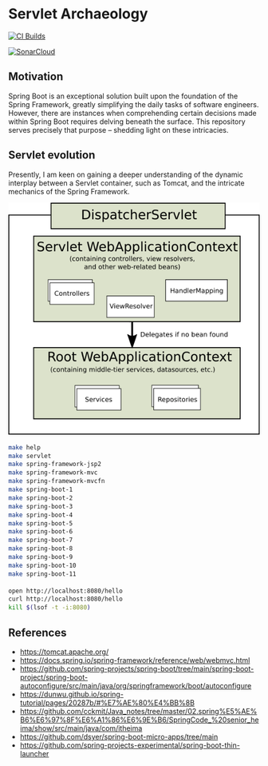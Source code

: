 # Servlet Archaeology

[![CI Builds](https://github.com/jabrena/servlet-archaeology/actions/workflows/build.yaml/badge.svg)](https://github.com/jabrena/servlet-archaeology/actions/workflows/build.yaml)

[![SonarCloud](https://sonarcloud.io/images/project_badges/sonarcloud-white.svg)](https://sonarcloud.io/summary/new_code?id=jabrena_servlet-archaeology)

## Motivation
Spring Boot is an exceptional solution built upon the foundation of the Spring Framework, greatly simplifying the daily tasks of software engineers. However, there are instances when comprehending certain decisions made within Spring Boot requires delving beneath the surface. This repository serves precisely that purpose – shedding light on these intricacies.

## Servlet evolution

Presently, I am keen on gaining a deeper understanding of the dynamic interplay between a Servlet container, such as Tomcat, and the intricate mechanics of the Spring Framework.

![](./docs/dispatcherServlet.png)

```bash
make help
make servlet
make spring-framework-jsp2
make spring-framework-mvc
make spring-framework-mvcfn
make spring-boot-1
make spring-boot-2
make spring-boot-3
make spring-boot-4
make spring-boot-5
make spring-boot-6
make spring-boot-7
make spring-boot-8
make spring-boot-9
make spring-boot-10
make spring-boot-11

open http://localhost:8080/hello
curl http://localhost:8080/hello
kill $(lsof -t -i:8080)
```
## References

- https://tomcat.apache.org/
- https://docs.spring.io/spring-framework/reference/web/webmvc.html
- https://github.com/spring-projects/spring-boot/tree/main/spring-boot-project/spring-boot-autoconfigure/src/main/java/org/springframework/boot/autoconfigure
- https://dunwu.github.io/spring-tutorial/pages/20287b/#%E7%AE%80%E4%BB%8B
- https://github.com/cckmit/Java_notes/tree/master/02.spring%E5%AE%B6%E6%97%8F%E6%A1%86%E6%9E%B6/SpringCode_%20senior_heima/show/src/main/java/com/itheima
- https://github.com/dsyer/spring-boot-micro-apps/tree/main
- https://github.com/spring-projects-experimental/spring-boot-thin-launcher
